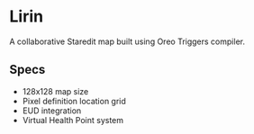 # Lirin

A collaborative Staredit map built using Oreo Triggers compiler. 

## Specs
- 128x128 map size
- Pixel definition location grid
- EUD integration
- Virtual Health Point system
